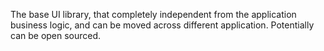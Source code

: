 The base UI library, that completely independent from the application business logic, and can be moved across different application. Potentially can be open sourced.